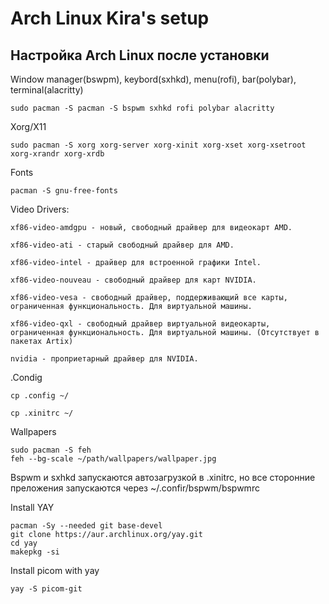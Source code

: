 # Arch Linux Kira's setup 
## Настройка Arch Linux после установки

Window manager(bswpm), keybord(sxhkd), menu(rofi), bar(polybar), terminal(alacritty)

	sudo pacman -S pacman -S bspwm sxhkd rofi polybar alacritty

Xorg/X11
	
	sudo pacman -S xorg xorg-server xorg-xinit xorg-xset xorg-xsetroot xorg-xrandr xorg-xrdb


Fonts
	
	pacman -S gnu-free-fonts

Video Drivers:
	
	xf86-video-amdgpu - новый, свободный драйвер для видеокарт AMD.
	
	xf86-video-ati - старый свободный драйвер для AMD.
	
	xf86-video-intel - драйвер для встроенной графики Intel.

	xf86-video-nouveau - свободный драйвер для карт NVIDIA.

	xf86-video-vesa - свободный драйвер, поддерживающий все карты, ограниченная функциональность. Для виртуальной машины.

	xf86-video-qxl - свободный драйвер виртуальной видеокарты, ограниченная функциональность. Для виртуальной машины. (Отсутствует в пакетах Artix)

	nvidia - проприетарный драйвер для NVIDIA.

.Condig

	cp .config ~/
	
	cp .xinitrc ~/

Wallpapers
	
	sudo pacman -S feh
	feh --bg-scale ~/path/wallpapers/wallpaper.jpg


Bspwm и sxhkd запускаются автозагрузкой в .xinitrc, но все сторонние преложения запускаются через ~/.confir/bspwm/bspwmrc

Install YAY

	pacman -Sy --needed git base-devel
	git clone https://aur.archlinux.org/yay.git
	cd yay
	makepkg -si

Install picom with yay
	
	yay -S picom-git
